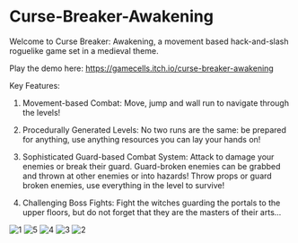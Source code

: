 # Curse-Breaker-Awakening
 
Welcome to Curse Breaker: Awakening, a movement based hack-and-slash roguelike game set in a medieval theme.

Play the demo here: https://gamecells.itch.io/curse-breaker-awakening 

Key Features:
1. Movement-based Combat: Move, jump and wall run to navigate through the levels!

2. Procedurally Generated Levels: No two runs are the same: be prepared for anything, use anything resources you can lay your hands on!

3. Sophisticated Guard-based Combat System: Attack to damage your enemies or break their guard. Guard-broken enemies can be grabbed and thrown at other enemies or into hazards! Throw props or guard broken enemies, use everything in the level to survive!

4. Challenging Boss Fights: Fight the witches guarding the portals to the upper floors, but do not forget that they are the masters of their arts...
   
![1](https://github.com/goh-shao-hang/Curse-Breaker-Awakening/assets/64406657/23ad1bd2-cc46-45a5-bb8f-8a32b49db77c)
![5](https://github.com/goh-shao-hang/Curse-Breaker-Awakening/assets/64406657/76deeb0d-e7da-43ce-a374-65eaefccb4db)
![4](https://github.com/goh-shao-hang/Curse-Breaker-Awakening/assets/64406657/51a3df25-0e7d-4fd0-93a1-da9ee86f1770)
![3](https://github.com/goh-shao-hang/Curse-Breaker-Awakening/assets/64406657/3b0df4d4-4d59-414f-a181-a3332dc7f9d4)
![2](https://github.com/goh-shao-hang/Curse-Breaker-Awakening/assets/64406657/6c53328e-f7b5-406c-8f84-22d5aea62bd4)
